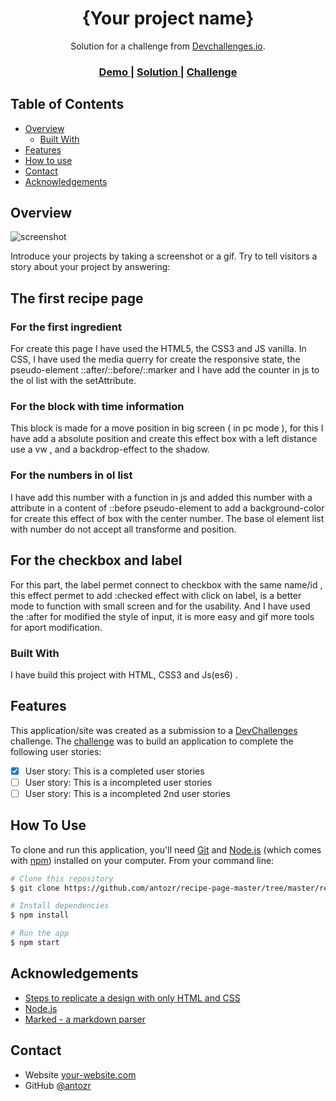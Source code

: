 <!-- Please update value in the {}  -->

<h1 align="center">{Your project name}</h1>

<div align="center">
   Solution for a challenge from  <a href="http://devchallenges.io" target="_blank">Devchallenges.io</a>.
</div>

<div align="center">
  <h3>
    <a href="https://recipe.devchallenges.io.antoni-dumont.be">
      Demo
    </a>
    <span> | </span>
    <a href="https://github.com/antozr/recipe-page-master/tree/master/recipe-page-master">
      Solution
    </a>
    <span> | </span>
    <a href="https://devchallenges.io/challenges/OEKdUZ6xs0h99C38XVht">
      Challenge
    </a>
  </h3>
</div>

<!-- TABLE OF CONTENTS -->

## Table of Contents

- [Overview](#overview)
  - [Built With](#built-with)
- [Features](#features)
- [How to use](#how-to-use)
- [Contact](#contact)
- [Acknowledgements](#acknowledgements)

<!-- OVERVIEW -->

## Overview

![screenshot](https://recipe.devchallenges.io.antoni-dumont.be/assets/img/Capture.PNG)

Introduce your projects by taking a screenshot or a gif. Try to tell visitors a story about your project by answering:

## The first recipe page

### For the first ingredient
For create this page I have used the HTML5, the CSS3 and JS vanilla. In CSS, I have used the media querry for create the responsive state, the pseudo-element ::after/::before/::marker and I have add the counter in js to the ol list with the setAttribute. 

### For the block with time information
This block is made for a move position in big screen ( in pc mode ), for this I have add a absolute position and create this effect box with a left distance use a vw , and a backdrop-effect to the shadow.

### For the numbers in ol list
I have add this number with a function in js and added this number with a attribute in a content of ::before pseudo-element to add a background-color for create this effect of box with the center number. The base ol element list with number do not accept all transforme and position. 

## For the checkbox and label
For this part, the label permet connect to checkbox with the same name/id , this effect permet to add :checked effect with click on label, is a better mode to function with small screen and for the usability. And I have used the :after for modified the style of input, it is more easy and gif more tools for aport modification. 


### Built With

I have build this project with HTML, CSS3 and Js(es6) . 
## Features

<!-- List the features of your application or follow the template. Don't share the figma file here :) -->

This application/site was created as a submission to a [DevChallenges](https://devchallenges.io/challenges) challenge. The [challenge](https://devchallenges.io/challenges/TtUjDt19eIHxNQ4n5jps) was to build an application to complete the following user stories:

- [x] User story: This is a completed user stories
- [ ] User story: This is a incompleted user stories
- [ ] User story: This is a incompleted 2nd user stories

## How To Use

To clone and run this application, you'll need [Git](https://git-scm.com) and [Node.js](https://nodejs.org/en/download/) (which comes with [npm](http://npmjs.com)) installed on your computer. From your command line:

```bash
# Clone this repository
$ git clone https://github.com/antozr/recipe-page-master/tree/master/recipe-page-master

# Install dependencies
$ npm install

# Run the app
$ npm start
```

## Acknowledgements

<!-- This section should list any articles or add-ons/plugins that helps you to complete the project. This is optional but it will help you in the future. For exmpale -->

- [Steps to replicate a design with only HTML and CSS](https://devchallenges-blogs.web.app/how-to-replicate-design/)
- [Node.js](https://nodejs.org/)
- [Marked - a markdown parser](https://github.com/chjj/marked)

## Contact


- Website [your-website.com](http://antoni-dumont.be/)
- GitHub [@antozr](https://github.com/antozr/)
